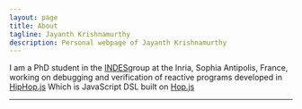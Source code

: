 ```yaml
---
layout: page
title: About
tagline: Jayanth Krishnamurthy 
description: Personal webpage of Jayanth Krishnamurthy
---
```

I am a  PhD student in the [INDES](https://team.inria.fr/indes/)group
at the Inria, Sophia Antipolis, France,
working on debugging and verification of reactive programs developed in 
[HipHop.js](http://hop-dev.inria.fr/home/hiphop/index.html) Which is JavaScript DSL built on [Hop.js](http://hop.inria.fr/home/index.html)


---
